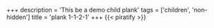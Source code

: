 +++
description = 'This be a demo child plank'
tags = ['children', 'non-hidden']
title = 'plank 1-1-2-1'
+++
{{< piratify >}}